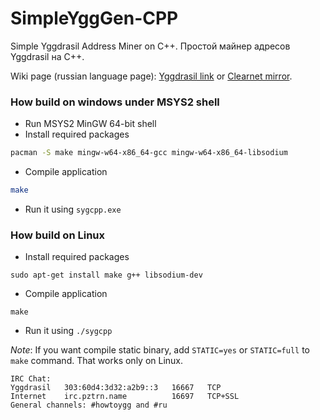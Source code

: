# SimpleYggGen-CPP

Simple Yggdrasil Address Miner on C++. Простой майнер адресов Yggdrasil на C++.

Wiki page (russian language page): [Yggdrasil link](http://[300:529f:150c:eafe::6]/doku.php?id=yggdrasil:simpleygggen_cpp) or [Clearnet mirror](http://91.210.169.33/doku.php?id=yggdrasil:simpleygggen_cpp).

### How build on windows under MSYS2 shell

* Run MSYS2 MinGW 64-bit shell
* Install required packages

```bash
pacman -S make mingw-w64-x86_64-gcc mingw-w64-x86_64-libsodium
```

* Compile application

```bash
make
```

* Run it using `sygcpp.exe`

### How build on Linux

* Install required packages

```
sudo apt-get install make g++ libsodium-dev
```

* Compile application

```
make
```

* Run it using `./sygcpp`

*Note*: If you want compile static binary, add `STATIC=yes` or `STATIC=full` to `make` command. That works only on Linux.


```
IRC Chat:
Yggdrasil   303:60d4:3d32:a2b9::3   16667   TCP
Internet    irc.pztrn.name          16697   TCP+SSL
General channels: #howtoygg and #ru
```